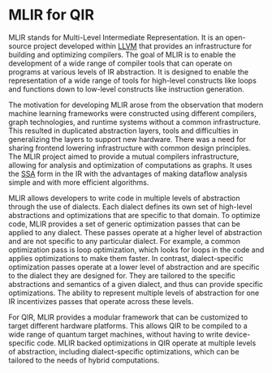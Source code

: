 # MLIR for QIR
MLIR stands for Multi-Level Intermediate Representation. It is an open-source project developed within [LLVM]( https://llvm.org/) that provides an infrastructure for building and optimizing compilers. The goal of MLIR is to enable the development of a wide range of compiler tools that can operate on programs at various levels of IR abstraction. It is designed to enable the representation of a wide range of tools for high-level constructs like loops and functions down to low-level constructs like instruction generation.

The motivation for developing MLIR arose from the observation that modern machine learning frameworks were constructed using different compilers, graph technologies, and runtime systems without a common infrastructure. This resulted in duplicated abstraction layers, tools and difficulties in generalizing the layers to support new hardware. There was a need for sharing frontend lowering infrastructure with common design principles. The MLIR project aimed to provide a mutual compilers infrastructure, allowing for analysis and optimization of computations as graphs. It uses the [SSA](qir-book/concepts/WhyLLVM.md) form in the IR with the advantages of making dataflow analysis simple and with more efficient algorithms.

MLIR allows developers to write code in multiple levels of abstraction through the use of dialects. Each dialect defines its own set of high-level abstractions and optimizations that are specific to that domain. To optimize code, MLIR provides a set of generic optimization passes that can be applied to any dialect. These passes operate at a higher level of abstraction and are not specific to any particular dialect. For example, a common optimization pass is loop optimization, which looks for loops in the code and applies optimizations to make them faster. In contrast, dialect-specific optimization passes operate at a lower level of abstraction and are specific to the dialect they are designed for. They are tailored to the specific abstractions and semantics of a given dialect, and thus can provide specific optimizations. The ability to represent multiple levels of abstraction for one IR incentivizes passes that operate across these levels.

For QIR, MLIR provides a modular framework that can be customized to target different hardware platforms. This allows QIR to be compiled to a wide range of quantum target machines, without having to write device-specific code. MLIR backed optimizations in QIR operate at multiple levels of abstraction, including dialect-specific optimizations, which can be tailored to the needs of hybrid computations.
